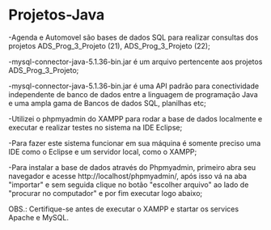 # Projetos-Java

-Agenda e Automovel são bases de dados SQL para realizar consultas dos projetos ADS_Prog_3_Projeto (21), ADS_Prog_3_Projeto (22);

-mysql-connector-java-5.1.36-bin.jar é um arquivo pertencente aos projetos ADS_Prog_3_Projeto;

-mysql-connector-java-5.1.36-bin.jar é uma API padrão para conectividade independente de banco de dados entre a linguagem de programação Java e uma ampla gama de Bancos de dados SQL, planilhas etc;

-Utilizei o phpmyadmin do XAMPP para rodar a base de dados localmente e executar e realizar testes no sistema na IDE Eclipse;

-Para fazer este sistema funcionar em sua máquina é somente preciso uma IDE como o Eclipse e um servidor local, como o XAMPP;

-Para instalar a base de dados através do Phpmyadmin, primeiro abra seu navegador e acesse http://localhost/phpmyadmin/, após isso vá na aba "importar" e sem seguida clique no botão "escolher arquivo" ao lado de "procurar no computador" e por fim executar logo abaixo;

OBS.: Certifique-se antes de executar o XAMPP e startar os services Apache e MySQL.


